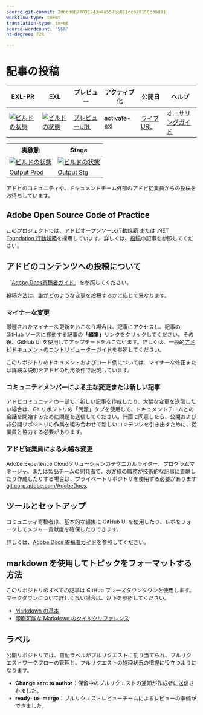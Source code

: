 ```yaml
---
source-git-commit: 7dbbd8b77801243a4a557be811dc678156c39d31
workflow-type: tm+mt
translation-type: tm+mt
source-wordcount: '568'
ht-degree: 72%

---
```

# 記事の投稿

| EXL-PR | EXL | プレビュー | アクティブ化 | 公開日 | ヘルプ |
|--- |--- |--- |--- |--- |--- |
| [![ビルドの状態](https://docs.ci.corp.adobe.com/view/exl-pr/job/media-analytics.en_pr-exl/badge/icon)](https://docs.ci.corp.adobe.com/view/exl-pr/job/media-analytics.en_pr-exl/lastBuild/) | [![ビルドの状態](https://docs.ci.corp.adobe.com/view/exl-pr/job/media-analytics.en_exl/lastBuild/badge/icon)](https://docs.ci.corp.adobe.com/view/exl-pr/job/media-analytics.en_exl/lastBuild/lastBuild) | [プレビューURL](https://experienceleague.corp.adobe.com/docs/media-analytics/using/media-overview.html?lang=en) | [activate-exl](https://docs.ci.corp.adobe.com/job/activate-exl/build/) | [ライブURL](https://experienceleague.adobe.com/docs/media-analytics/using/media-overview.html?lang=en) | [オーサリングガイド](https://experienceleague.adobe.com/docs/authoring-guide-exl/using/home.html?lang=en) |

| 実稼動 | Stage |
|---|---|
| [![ビルドの状態](https://docs.ci.corp.adobe.com/job/media-analytics.en_production/badge/icon)](https://docs.ci.corp.adobe.com/job/media-analytics.en_production/lastBuild) | [![ビルドの状態](https://docs.ci.corp.adobe.com/job/media-analytics.en_stage/badge/icon)](https://docs.ci.corp.adobe.com/job/media-analytics.en_stage/lastBuild) |
| [Output Prod](https://docs.adobe.com/content/help/ja-JP/media-analytics/using/media-overview.html) | [Output Stg](https://docs-stg.corp.adobe.com/content/help/en/media-analytics/using/media-overview.html) |

アドビのコミュニティや、ドキュメントチーム外部のアドビ従業員からの投稿をお待ちしています。

## Adobe Open Source Code of Practice

このプロジェクトでは、[アドビオープンソース行動規範](code-of-conduct.md) または [.NET Foundation 行動規範](https://dotnetfoundation.org/code-of-conduct)を採用しています。詳しくは、[投稿](contributing.md)の記事を参照してください。

## アドビのコンテンツへの投稿について

「[Adobe Docs寄稿者ガイド](https://docs.adobe.com/content/help/en/contributor/contributor-guide/introduction.html)」を参照してください。

投稿方法は、誰がどのような変更を投稿するかに応じて異なります。

### マイナーな変更

厳選されたマイナーな更新をおこなう場合は、記事にアクセスし、記事の GitHub ソースに移動する記事の&#x200B;**「編集」**&#x200B;リンクをクリックしてください。その後、GitHub UI を使用してアップデートをおこないます。詳しくは、一般的[アドビドキュメントのコントリビューターガイド](https://docs.adobe.com/content/help/en/contributor/contributor-guide/introduction.html)を参照してください。

このリポジトリのドキュメントおよびコード例については、マイナーな修正または詳細な説明をアドビの利用条件で説明しています。

### コミュニティメンバーによる主な変更または新しい記事

アドビコミュニティの一部で、新しい記事を作成したり、大幅な変更を送信したい場合は、Git リポジトリの「問題」タブを使用して、ドキュメントチームとの会話を開始するために問題を送信してください。計画に同意したら、公開および非公開リポジトリの作業を組み合わせて新しいコンテンツを引き出すために、従業員と協力する必要があります。

<!--
If you submit a pull request with significant changes to documentation and code examples, you'll see a message in the pull request asking you to submit an online contribution license agreement (CLA). We need you to complete the online form before we can review your pull request.
-->

### アドビ従業員による大幅な変更

Adobe Experience Cloudソリューションのテクニカルライター、プログラムマネージャ、または製品チームの開発者で、お客様の職務が技術的な記事に貢献したり作成したりする場合は、プライベートリポジトリを使用する必要があります [git.corp.adobe.com/AdobeDocs](https://git.corp.adobe.com/AdobeDocs). <!--Employees from other parts of the Adobe world should use the public repo for minor updates.-->

## ツールとセットアップ

コミュニティ寄稿者は、基本的な編集に GitHub UI を使用したり、レポをフォークしてメジャー貢献度を確保したりできます。

詳しくは、[Adobe Docs 寄稿者ガイド](https://docs.adobe.com/content/help/en/contributor/contributor-guide/introduction.html)を参照してください。

## markdown を使用してトピックをフォーマットする方法

このリポジトリのすべての記事は GitHub フレーズダウンダウンを使用します。マークダウンについて詳しくない場合は、以下を参照してください。

* [Markdown の基本](https://help.github.com/articles/markdown-basics/)
* [印刷可能な Markdown のクイックリファレンス](https://guides.github.com/pdfs/markdown-cheatsheet-online.pdf)

## ラベル

公開リポジトリでは、自動ラベルがプルリクエストに割り当てられ、プルリクエストワークフローの管理と、プルリクエストの処理状況の把握に役立つようになります。

* **Change sent to author**：保留中のプルリクエストの通知が作成者に送信されました。
* **ready- to- merge**：プルリクエストレビューチームによるレビューの準備ができました。


